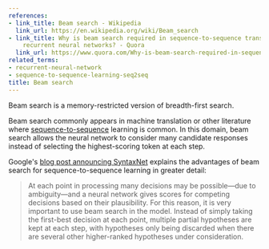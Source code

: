 ```yaml
---
references:
- link_title: Beam search - Wikipedia
  link_url: https://en.wikipedia.org/wiki/Beam_search
- link_title: Why is beam search required in sequence-to-sequence transduction using
    recurrent neural networks? - Quora
  link_url: https://www.quora.com/Why-is-beam-search-required-in-sequence-to-sequence-transduction-using-recurrent-neural-networks
related_terms:
- recurrent-neural-network
- sequence-to-sequence-learning-seq2seq
title: Beam search
---
```

Beam search is a memory-restricted version of breadth-first search.

Beam search commonly appears in machine translation or other literature where
[sequence-to-sequence](/terms/sequence-to-sequence-learning-seq2seq/) learning is common.
In this domain, beam search allows the neural network to consider many candidate
responses instead of selecting the highest-scoring token at each step.

Google's [blog post announcing SyntaxNet][1] explains the advantages of beam search
for sequence-to-sequence learning in greater detail:
> At each point in processing many decisions may be possible—due to ambiguity—and a neural network gives scores for competing decisions based on their plausibility. For this reason, it is very important to use beam search in the model. Instead of simply taking the first-best decision at each point, multiple partial hypotheses are kept at each step, with hypotheses only being discarded when there are several other higher-ranked hypotheses under consideration.

[1]: https://research.googleblog.com/2016/05/announcing-syntaxnet-worlds-most.html